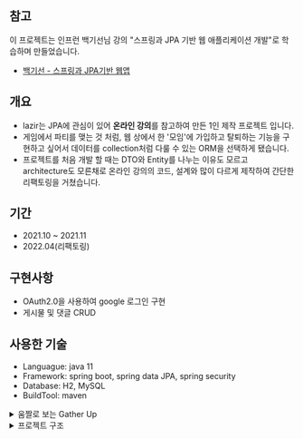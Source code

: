 ## 참고
이 프로젝트는 인프런 백기선님 강의 "스프링과 JPA 기반 웹 애플리케이션 개발"로 학습하며 만들었습니다.  
- [백기선 - 스프링과 JPA기반 웹앱](https://www.inflearn.com/course/%EC%8A%A4%ED%94%84%EB%A7%81-JPA-%EC%9B%B9%EC%95%B1/dashboard)

## 개요
- lazir는 JPA에 관심이 있어 **온라인 강의**를 참고하여 만든 1인 제작 프로젝트 입니다.  
- 게임에서 파티를 맺는 것 처럼, 웹 상에서 한 '모임'에 가입하고 탈퇴하는 기능을 구현하고 싶어서 데이터를 collection처럼 다룰 수 있는 ORM을 선택하게 됐습니다. 
- 프로젝트를 처음 개발 할 때는 DTO와 Entity를 나누는 이유도 모르고 architecture도 모른채로 온라인 강의의 코드, 설계와 많이 다르게 제작하여 간단한 리팩토링을 거쳤습니다.

## 기간
- 2021.10 ~ 2021.11
- 2022.04(리팩토링)

## 구현사항
- OAuth2.0을 사용하여 google 로그인 구현
- 게시물 및 댓글 CRUD

## 사용한 기술
- Languague: java 11
- Framework: spring boot, spring data JPA, spring security
- Database: H2, MySQL
- BuildTool: maven

<details>
  <summary>움짤로 보는 Gather Up</summary>

## 움짤로 보는 동작
### 1. 회원가입 검증과 가입 후 자동로그인, 메일 보내기
![gather-signupvalidate](https://user-images.githubusercontent.com/78904413/164649157-2bd03dea-7302-49cc-8eaa-71273922fae8.gif)  
- 회원가입시 랜덤한 토큰값을 저장해서, javamailsender를 이용해 메일을 보냅니다.
- InitBinder 어노테이션을 통해 form객체의 요청이 오면, validator 객체를 통해 중복값을 체크하거나, 같은 주소로 이메일을 많이 보내지 않게 방지합니다.

### 2. 이메일 인증과 프로필 수정
![gather-levelup](https://user-images.githubusercontent.com/78904413/164650170-99f55038-f970-4a2d-86a2-c0dc9ad02bfa.gif)  
- 파라미터의 token값을 통해 이메일 인증을 완료하면 정회원으로 등록되어 팀만들기와 게시판글쓰기 등의 활동이 가능해집니다.
- password는 인코딩되어 저장됩니다.

#### 2.1. 이메일 인증 전 db정보
![gather-signupdatabase](https://user-images.githubusercontent.com/78904413/164651634-cfbe5358-f6d0-4ff2-8813-fa1ce1454db4.jpg)  

#### 2.2. 이메일 인증 후 db정보(Role의 변화)
![gather-levelupafter](https://user-images.githubusercontent.com/78904413/164651690-4427f1c5-eec1-49e7-8be3-d041ff5bfbde.jpg)  

### 3. 로그인
#### 3.1. 일반 로그인
![gather-login](https://user-images.githubusercontent.com/78904413/164650791-b71ff1c7-b5e2-467e-a849-7d8efa66ebb9.gif)  
- 앞서 만든 계정으로 로그인 합니다.

#### 3.2. 외부 로그인
![gather-oauthlogin](https://user-images.githubusercontent.com/78904413/164650877-2e4b1061-faaf-4f47-9a94-17fc494e2f68.gif)  - google 계정을 통해 로그인합니다. 로그인과 동시에 회원가입 처리가 되며 자동으로 정회원으로 등록됩니다.

### 4. 팀
#### 4.1. 팀 생성
![gather-maketeam](https://user-images.githubusercontent.com/78904413/164650475-a32f52bf-9e95-4bab-bc15-85ccf3d4e53d.gif)  
- 팀을 만들기 위한 간단한 정보를 입력하고 생성하면 해당 계정은 팀의 관리자로 등록됩니다.
- 관리자는 모집 신청을 수락하거나 거절하는 등 팀의 설정이 가능합니다.

#### 4.2. 팀 가입하기
![gather-jointeam](https://user-images.githubusercontent.com/78904413/164651226-605ba71d-9d27-410c-af03-20a80adfae7c.gif)  
- 공개 중이며 모집 중인 팀은 가입신청이 활성화 되어 가입신청이 가능합니다.
- 관리자 계정이 수락을 해야 팀원으로 등록되고 팀의 인원이 늘어나는 것을 확인 할 수 있습니다.

#### 4.3. 팀 상태수정
![gather-updateteam](https://user-images.githubusercontent.com/78904413/164651897-c861dce9-7e00-4f06-8214-551628c391dd.gif) 
- 관리자는 팀을 비공개로 하거나 모집을 중단하는 등의 상태를 변경 할 수 있습니다.

### 5. 게시판
![gather-crud](https://user-images.githubusercontent.com/78904413/164675115-8b3a054a-42e8-43e3-b668-1d9b2bc9e3fa.gif)  
- 간단한 게시판과 댓글 CRUD 입니다.
  
</details>

<details>
   <summary>프로젝트 구조</summary>
  
## Project Structure
### Spring Boot
> 템플릿 엔진(thymeleaf)를 이용해 객체를 담아 응답합니다. (JSON리턴 방식 X)
  >> 이후 REST API를 알게되어 리팩토링 중에 있습니다.

- 구조(리펙토링 전)
  - config: security와 project configuration을 관리합니다.
  - controller: controller들을 관리합니다.
  - domain: entity이자 domain model을 관리합니다. (dto와 domain의 차이를 알기 전이라 dto처럼 사용하였습니다.)
  - form: controller를 통해 thymeleaf에 보내지는 form객체들을 관리합니다.
  - service: domain별로 비즈니스 로직을 정리한 service객체들을 관리합니다.
  - validator: @initbinder를 이용하여 controller에서 form요청이 들어올 때 검증하도록 하는 객체들을 관리합니다.

### Spring Security
- csrf: disable
- hasAuthority("ROLE_REGULAR")를 이용하여 이메일 인증이 된 사용자만 접근가능 하도록 제한합니다.
- remember-me: JdbcTokenRepositoryImpl을 이용하여 persistlogin테이블의 토큰 값으로 로그인 유지 기능을 활성화합니다.
- form login: use
  - DetailService, OAuth2Service : 로그인에 필요한 UserDtails와 외부 로그인에 필요한 OAuth2User를 상속받은 PrincipalDetail 클래스로 로그인을 구현했습니다.

### JPA
- JPA: 반복적인 CRUD작업을 처리합니다. collection개념으로 entity들의 관계를 다룰 수 있어서 선택했습니다.
- QueryDSL: JPA로 해결할 수 없는 복잡한 쿼리를 작성합니다.
  - TeamReposityroExtension: QueryDSL Interface
  - TeamRepositoryExtensionImpl.findByKeyword: QueryDSL Implements Class. 팀검색을 위한 용도로 작성됐습니다.
  
</details>

